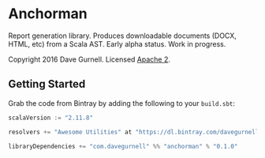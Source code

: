 # Anchorman

Report generation library.
Produces downloadable documents (DOCX, HTML, etc) from a Scala AST.
Early alpha status. Work in progress.

Copyright 2016 Dave Gurnell. Licensed [Apache 2][license].

## Getting Started

Grab the code from Bintray by adding the following to your `build.sbt`:

~~~ scala
scalaVersion := "2.11.8"

resolvers += "Awesome Utilities" at "https://dl.bintray.com/davegurnell/maven"

libraryDependencies += "com.davegurnell" %% "anchorman" % "0.1.0"
~~~

[license]: http://www.apache.org/licenses/LICENSE-2.0

